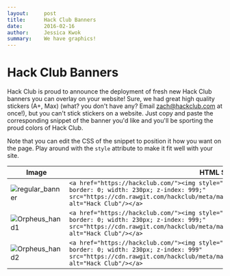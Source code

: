 ```yaml
---
layout:     post
title:      Hack Club Banners
date:       2016-02-16
author:     Jessica Kwok
summary:    We have graphics!
---
```


# Hack Club Banners

Hack Club is proud to announce the deployment of fresh new Hack Club banners
you can overlay on your website! Sure, we had great high quality stickers (A+,
Max) (what? you don't have any? Email <zach@hackclub.com> at once!), but you
can't stick stickers on a website.  Just copy and paste the corresponding
snippet of the banner you'd like and you'll be sporting the proud colors of
Hack Club.  

Note that you can edit the CSS of the snippet to position it how you want on
the page. Play around with the `style` attribute to make it fit well with your
site.

| Image                                                                                                 | HTML Snippet                                                                                                                                                                                                                                 |
| ----------------------------------------------------------------------------------------------------- | -------------------------------------------------------------------------------------------------------------------------------------------------------------------------------------------------------------------------------------------- |
| ![regular_banner](https://cdn.rawgit.com/hackclub/meta/master/logos/banner_plain_flag_webVersion.svg) | `<a href="https://hackclub.com/"><img style="position: absolute; top: 10px; left: 0; border: 0; width: 230px; z-index: 999;" src="https://cdn.rawgit.com/hackclub/meta/master/logos/banner_plain_flag_webVersion.svg" alt="Hack Club"/></a>` |
| ![Orpheus_hand1](https://cdn.rawgit.com/hackclub/meta/master/logos/banner_orpheus_hand.svg)           | `<a href="https://hackclub.com/"><img style="position: absolute; top: 0; left: 10px; border: 0; width: 230px; z-index: 999;" src="https://cdn.rawgit.com/hackclub/meta/master/logos/banner_orpheus_hand.svg" alt="Hack Club"/></a>`          |
| ![Orpheus_hand2](https://cdn.rawgit.com/hackclub/meta/master/logos/banner_orpheus_hand_rotated.svg)   | `<a href="https://hackclub.com/"><img style="position: absolute; top: 10px; left: 0; border: 0; width: 230px; z-index: 999" src="https://cdn.rawgit.com/hackclub/meta/master/logos/banner_orpheus_hand_rotated.svg" alt="Hack Club"/></a>`   |

